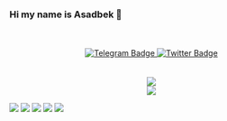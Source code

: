 ### Hi my name is Asadbek 👋

<!--
**faxriddinovasadbek/faxriddinovasadbek** is a ✨ _special_ ✨ repository because its `README.md` (this file) appears on your GitHub profile.

Here are some ideas to get you started:

- 🔭 I’m currently working on ...
- 🌱 I’m currently learning ...
- 👯 I’m looking to collaborate on ...
- 🤔 I’m looking for help with ...
- 💬 Ask me about ...
- 📫 How to reach me: ...
- 😄 Pronouns: ...
- ⚡ Fun fact: ...
-->



<br>
<br>
<div align="center">
 </a> 
  <a href="https://t.me/Asad15576">
    <img src="https://img.shields.io/badge/Telegram-blue?style=for-the-badge&logo=telegram&logoColor=white" alt="Telegram Badge"/>
  </a>
  <a href="https://www.linkedin.com/in/asadbek-faxriddinov/">
    <img src="https://img.shields.io/badge/LinkedIn-blue?style=for-the-badge&logo=linkedin&logoColor=white" alt="Twitter Badge"/>
  </a>
  <br>
  <br>

  <br/>
<div align="center">
    <img src="https://skillicons.dev/icons?i=git,github,linux,python,c" /><br>
    <img src="https://skillicons.dev/icons?i=vscode,linkedin,mysql,go,postgresql" /><br>
</div>
</div>

![](http://github-profile-summary-cards.vercel.app/api/cards/profile-details?username=faxriddinovasadbek&theme=algolia) 
![](http://github-profile-summary-cards.vercel.app/api/cards/repos-per-language?username=faxriddinovasadbek&theme=algolia) 
![](http://github-profile-summary-cards.vercel.app/api/cards/most-commit-language?username=faxriddinovasadbek&theme=algolia) 
![](http://github-profile-summary-cards.vercel.app/api/cards/stats?username=faxriddinovasadbek&theme=algolia) 
![](http://github-profile-summary-cards.vercel.app/api/cards/productive-time?username=faxriddinovasadbek&theme=algolia&utcOffset=8) 

